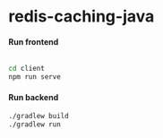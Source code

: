 # redis-caching-java

#### Run frontend

```sh

cd client
npm run serve
```

#### Run backend

``` sh
./gradlew build
./gradlew run
```
